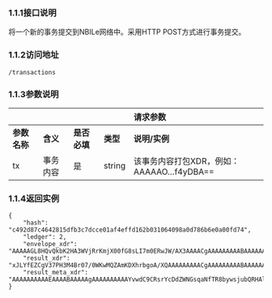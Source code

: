 

### 1.1.1**接口说明**

将一个新的事务提交到NBILe网络中。采用HTTP POST方式进行事务提交。

### 1.1.2**访问地址**

```
/transactions
```

### 1.1.3**参数说明**

|  |  |  |  | **请求参数** |
| :--- | :--- | :--- | :--- | :--- |
| **参数名称** | **含义** | **是否必填** | **类型** | **说明/实例** |
| tx | 事务内容 | 是 | string | 该事务内容打包XDR，例如：AAAAAO…f4yDBA== |





### 1.1.4**返回实例**

```
{
    "hash": "c492d87c4642815dfb3c7dcce01af4effd162b031064098a0d786b6e0a00fd74",
    "ledger": 2,
    "envelope_xdr": "AAAAAGL8HQvQkbK2HA3WVjRrKmjX00fG8sLI7m0ERwJW/AX3AAAACgAAAAAAAAABAAAAAAAAAAAAAAABAAAAAAAAAAAAAAAArqN6LeOagjxMaUP96Bzfs9e0corNZXzBWJkFoK7kvkwAAAAAO5rKAAAAAAAAAAABVvwF9wAAAEAKZ7IPj/46PuWU6ZOtyMosctNAkXRNX9WCAI5RnfRk+AyxDLoDZP/9l3NvsxQtWj9juQOuoBlFLnWu8intgxQA",
    "result_xdr": "xJLYfEZCgV37PH3M4Br07/0WKwMQZAmKDXhrbgoA/XQAAAAAAAAACgAAAAAAAAABAAAAAAAAAAAAAAAAAAAAAA==",
    "result_meta_xdr": "AAAAAAAAAAEAAAABAAAAAgAAAAAAAAAAYvwdC9CRsrYcDdZWNGsqaNfTR8bywsjubQRHAlb8BfcBY0V4XYn/9gAAAAAAAAABAAAAAAAAAAAAAAAAAAAAAAEAAAAAAAAAAAAAAAAAAAAAAAABAAAAAgAAAAAAAAACAAAAAAAAAACuo3ot45qCPExpQ/3oHN+z17Ryis1lfMFYmQWgruS+TAAAAAA7msoAAAAAAgAAAAAAAAAAAAAAAAAAAAAAAAAAAQAAAAAAAAAAAAAAAAAAAAAAAAEAAAACAAAAAAAAAABi/B0L0JGythwN1lY0aypo19NHxvLCyO5tBEcCVvwF9wFjRXgh7zX2AAAAAAAAAAEAAAAAAAAAAAAAAAAAAAAAAQAAAAAAAAAAAAAAAAAAAA=="
}
```



